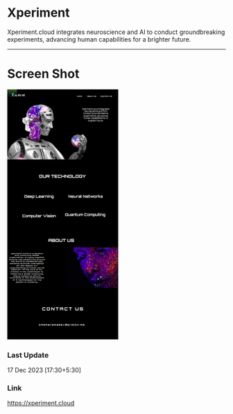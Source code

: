# Xperiment 

Xperiment.cloud integrates neuroscience and AI to conduct groundbreaking experiments, advancing human capabilities for a brighter future.


---
# Screen Shot
![N|Solid](preview.png)

### Last Update
17 Dec 2023 [17:30+5:30]

### Link
https://xperiment.cloud